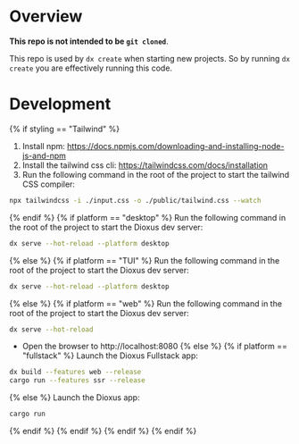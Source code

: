 # Overview

**This repo is not intended to be `git cloned`**.

This repo is used by `dx create` when starting new projects. So by running `dx create` you are effectively running this code.

# Development
{% if styling == "Tailwind" %}
1. Install npm: https://docs.npmjs.com/downloading-and-installing-node-js-and-npm
2. Install the tailwind css cli: https://tailwindcss.com/docs/installation
3. Run the following command in the root of the project to start the tailwind CSS compiler:

```bash
npx tailwindcss -i ./input.css -o ./public/tailwind.css --watch
```
{% endif %}
{% if platform == "desktop" %}
Run the following command in the root of the project to start the Dioxus dev server:

```bash
dx serve --hot-reload --platform desktop
```
{% else %}
{% if platform == "TUI" %}
Run the following command in the root of the project to start the Dioxus dev server:

```bash
dx serve --hot-reload --platform desktop
```
{% else %}
{% if platform == "web" %}
Run the following command in the root of the project to start the Dioxus dev server:

```bash
dx serve --hot-reload
```

- Open the browser to http://localhost:8080
{% else %}
{% if platform == "fullstack" %}
Launch the Dioxus Fullstack app:

```bash
dx build --features web --release
cargo run --features ssr --release
```
{% else %}
Launch the Dioxus app:

```bash
cargo run
```
{% endif %}
{% endif %}
{% endif %}
{% endif %}
